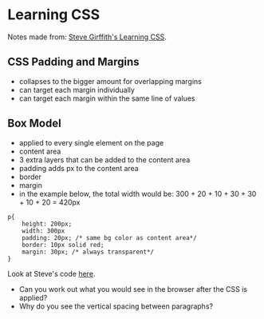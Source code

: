 # Learning CSS

Notes made from: [Steve Girffith's Learning CSS](https://www.youtube.com/watch?v=NZEz4yNITd8&list=PLyuRouwmQCjl4wTSNbb8RTKZuyMhoIxBe&index=5).

## CSS Padding and Margins

- collapses to the bigger amount for overlapping margins
- can target each margin individually
- can target each margin within the same line of values

## Box Model

- applied to every single element on the page
- content area
- 3 extra layers that can be added to the content area
- padding adds px to the content area
- border
- margin
- in the example below, the total width would be: 300 + 20 + 10 + 30 + 30 + 10 + 20 = 420px

```
p{
    height: 200px;
    width: 300px
    padding: 20px; /* same bg color as content area*/
    border: 10px solid red;
    margin: 30px; /* always transparent*/
}
```

Look at Steve's code [here](https://gist.github.com/prof3ssorSt3v3/4f43a28756743a123b89378bc1a08488).

- Can you work out what you would see in the browser after the CSS is applied?
- Why do you see the vertical spacing between paragraphs?
